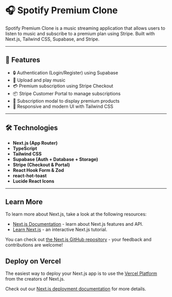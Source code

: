 # 🎧 Spotify Premium Clone

Spotify Premium Clone is a music streaming application that allows users to listen to music and subscribe to a premium plan using Stripe. Built with Next.js, Tailwind CSS, Supabase, and Stripe.

---

## 🚀 Features

- 🔒 Authentication (Login/Register) using Supabase
- 🎵 Upload and play music
- 💳 Premium subscription using Stripe Checkout
- 📦 Stripe Customer Portal to manage subscriptions
- 🧠 Subscription modal to display premium products
- 🧱 Responsive and modern UI with Tailwind CSS

---

## 🛠️ Technologies

- **Next.js (App Router)**
- **TypeScript**
- **Tailwind CSS**
- **Supabase (Auth + Database + Storage)**
- **Stripe (Checkout & Portal)**
- **React Hook Form & Zod**
- **react-hot-toast**
- **Lucide React Icons**

---


## Learn More

To learn more about Next.js, take a look at the following resources:

- [Next.js Documentation](https://nextjs.org/docs) - learn about Next.js features and API.
- [Learn Next.js](https://nextjs.org/learn) - an interactive Next.js tutorial.

You can check out [the Next.js GitHub repository](https://github.com/vercel/next.js) - your feedback and contributions are welcome!

## Deploy on Vercel

The easiest way to deploy your Next.js app is to use the [Vercel Platform](https://vercel.com/new?utm_medium=default-template&filter=next.js&utm_source=create-next-app&utm_campaign=create-next-app-readme) from the creators of Next.js.

Check out our [Next.js deployment documentation](https://nextjs.org/docs/app/building-your-application/deploying) for more details.
